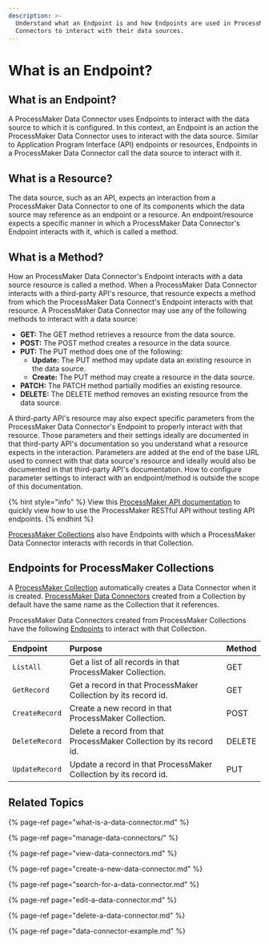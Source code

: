 ```yaml
---
description: >-
  Understand what an Endpoint is and how Endpoints are used in ProcessMaker Data
  Connectors to interact with their data sources.
---
```


# What is an Endpoint?

## What is an Endpoint?

A ProcessMaker Data Connector uses Endpoints to interact with the data source to which it is configured. In this context, an Endpoint is an action the ProcessMaker Data Connector uses to interact with the data source. Similar to Application Program Interface \(API\) endpoints or resources, Endpoints in a ProcessMaker Data Connector call the data source to interact with it.

## What is a Resource?

The data source, such as an API, expects an interaction from a ProcessMaker Data Connector to one of its components which the data source may reference as an endpoint or a resource. An endpoint/resource expects a specific manner in which a ProcessMaker Data Connector's Endpoint interacts with it, which is called a method.

## What is a Method?

How an ProcessMaker Data Connector's Endpoint interacts with a data source resource is called a method. When a ProcessMaker Data Connector interacts with a third-party API's resource, that resource expects a method from which the ProcessMaker Data Connect's Endpoint interacts with that resource. A ProcessMaker Data Connector may use any of the following methods to interact with a data source:

* **GET:** The GET method retrieves a resource from the data source.
* **POST:** The POST method creates a resource in the data source.
* **PUT:** The PUT method does one of the following:
  * **Update:** The PUT method may update data an existing resource in the data source.
  * **Create:** The PUT method may create a resource in the data source.
* **PATCH:** The PATCH method partially modifies an existing resource.
* **DELETE:** The DELETE method removes an existing resource from the data source.

A third-party API's resource may also expect specific parameters from the ProcessMaker Data Connector's Endpoint to properly interact with that resource. Those parameters and their settings ideally are documented in that third-party API's documentation so you understand what a resource expects in the interaction. Parameters are added at the end of the base URL used to connect with that data source's resource and ideally would also be documented in that third-party API's documentation. How to configure parameter settings to interact with an endpoint/method is outside the scope of this documentation.

{% hint style="info" %}
View this [ProcessMaker API documentation](https://staging-pm4.processmaker.net/api/documentation) to quickly view how to use the ProcessMaker RESTful API without testing API endpoints.
{% endhint %}

[ProcessMaker Collections](../../processmaker-administration/processmaker-collections/what-is-a-collection.md) also have Endpoints with which a ProcessMaker Data Connector interacts with records in that Collection.

## Endpoints for ProcessMaker Collections

A [ProcessMaker Collection](../../processmaker-administration/processmaker-collections/what-is-a-collection.md) automatically creates a Data Connector when it is created. [ProcessMaker Data Connectors](what-is-a-data-connector.md) created from a Collection by default have the same name as the Collection that it references.

ProcessMaker Data Connectors created from ProcessMaker Collections have the following [Endpoints](what-is-an-endpoint.md) to interact with that Collection.

| Endpoint | Purpose | Method |
| :--- | :--- | :--- |
| `ListAll` | Get a list of all records in that ProcessMaker Collection. | GET |
| `GetRecord` | Get a record in that ProcessMaker Collection by its record id. | GET |
| `CreateRecord` | Create a new record in that ProcessMaker Collection. | POST |
| `DeleteRecord` | Delete a record from that ProcessMaker Collection by its record id. | DELETE |
| `UpdateRecord` | Update a record in that ProcessMaker Collection by its record id. | PUT |

## Related Topics

{% page-ref page="what-is-a-data-connector.md" %}

{% page-ref page="manage-data-connectors/" %}

{% page-ref page="view-data-connectors.md" %}

{% page-ref page="create-a-new-data-connector.md" %}

{% page-ref page="search-for-a-data-connector.md" %}

{% page-ref page="edit-a-data-connector.md" %}

{% page-ref page="delete-a-data-connector.md" %}

{% page-ref page="data-connector-example.md" %}

